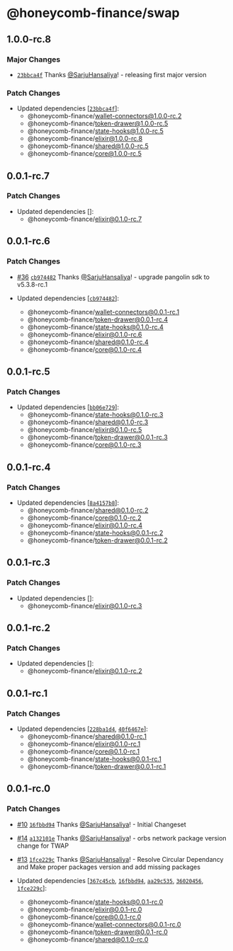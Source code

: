# @honeycomb-finance/swap

## 1.0.0-rc.8

### Major Changes

- [`23bbca4f`](https://github.com/Honeycomb-finance/components/commit/23bbca4fbf7ea40c39b5994cf3b5dc173bd17a9b) Thanks [@SarjuHansaliya](https://github.com/SarjuHansaliya)! - releasing first major version

### Patch Changes

- Updated dependencies [[`23bbca4f`](https://github.com/Honeycomb-finance/components/commit/23bbca4fbf7ea40c39b5994cf3b5dc173bd17a9b)]:
  - @honeycomb-finance/wallet-connectors@1.0.0-rc.2
  - @honeycomb-finance/token-drawer@1.0.0-rc.5
  - @honeycomb-finance/state-hooks@1.0.0-rc.5
  - @honeycomb-finance/elixir@1.0.0-rc.8
  - @honeycomb-finance/shared@1.0.0-rc.5
  - @honeycomb-finance/core@1.0.0-rc.5

## 0.0.1-rc.7

### Patch Changes

- Updated dependencies []:
  - @honeycomb-finance/elixir@0.1.0-rc.7

## 0.0.1-rc.6

### Patch Changes

- [#36](https://github.com/Honeycomb-finance/components/pull/36) [`cb974482`](https://github.com/Honeycomb-finance/components/commit/cb97448229bac26f09d4cd08ac4c1a2313e2027a) Thanks [@SarjuHansaliya](https://github.com/SarjuHansaliya)! - upgrade pangolin sdk to v5.3.8-rc.1

- Updated dependencies [[`cb974482`](https://github.com/Honeycomb-finance/components/commit/cb97448229bac26f09d4cd08ac4c1a2313e2027a)]:
  - @honeycomb-finance/wallet-connectors@0.0.1-rc.1
  - @honeycomb-finance/token-drawer@0.0.1-rc.4
  - @honeycomb-finance/state-hooks@0.1.0-rc.4
  - @honeycomb-finance/elixir@0.1.0-rc.6
  - @honeycomb-finance/shared@0.1.0-rc.4
  - @honeycomb-finance/core@0.1.0-rc.4

## 0.0.1-rc.5

### Patch Changes

- Updated dependencies [[`bb06e729`](https://github.com/Honeycomb-finance/components/commit/bb06e7292e9db77284e0dfdd145cde887834d860)]:
  - @honeycomb-finance/state-hooks@0.1.0-rc.3
  - @honeycomb-finance/shared@0.1.0-rc.3
  - @honeycomb-finance/elixir@0.1.0-rc.5
  - @honeycomb-finance/token-drawer@0.0.1-rc.3
  - @honeycomb-finance/core@0.1.0-rc.3

## 0.0.1-rc.4

### Patch Changes

- Updated dependencies [[`8a4157b8`](https://github.com/Honeycomb-finance/components/commit/8a4157b8e0ed22e8e74d90e0a9477c0f8ce5290e)]:
  - @honeycomb-finance/shared@0.1.0-rc.2
  - @honeycomb-finance/core@0.1.0-rc.2
  - @honeycomb-finance/elixir@0.1.0-rc.4
  - @honeycomb-finance/state-hooks@0.0.1-rc.2
  - @honeycomb-finance/token-drawer@0.0.1-rc.2

## 0.0.1-rc.3

### Patch Changes

- Updated dependencies []:
  - @honeycomb-finance/elixir@0.1.0-rc.3

## 0.0.1-rc.2

### Patch Changes

- Updated dependencies []:
  - @honeycomb-finance/elixir@0.1.0-rc.2

## 0.0.1-rc.1

### Patch Changes

- Updated dependencies [[`228ba1d4`](https://github.com/Honeycomb-finance/components/commit/228ba1d48da63f6c49c168987462f0f6374a44ed), [`40f6467e`](https://github.com/Honeycomb-finance/components/commit/40f6467ed70cb315c9380895d68fdfba535c48f5)]:
  - @honeycomb-finance/shared@0.1.0-rc.1
  - @honeycomb-finance/elixir@0.1.0-rc.1
  - @honeycomb-finance/core@0.1.0-rc.1
  - @honeycomb-finance/state-hooks@0.0.1-rc.1
  - @honeycomb-finance/token-drawer@0.0.1-rc.1

## 0.0.1-rc.0

### Patch Changes

- [#10](https://github.com/Honeycomb-finance/components/pull/10) [`16fbbd94`](https://github.com/Honeycomb-finance/components/commit/16fbbd9400ae33fda952054f2dd4ce9c78f2a43e) Thanks [@SarjuHansaliya](https://github.com/SarjuHansaliya)! - Initial Changeset

- [#14](https://github.com/Honeycomb-finance/components/pull/14) [`a132101e`](https://github.com/Honeycomb-finance/components/commit/a132101e451a729a9cdad4dd96b2cd2016f35242) Thanks [@SarjuHansaliya](https://github.com/SarjuHansaliya)! - orbs network package version change for TWAP

- [#13](https://github.com/Honeycomb-finance/components/pull/13) [`1fce229c`](https://github.com/Honeycomb-finance/components/commit/1fce229c0b79f780d1c75a452e191f2543db930f) Thanks [@SarjuHansaliya](https://github.com/SarjuHansaliya)! - Resolve Circular Dependancy and Make proper packages version and add missing packages

- Updated dependencies [[`367c45cb`](https://github.com/Honeycomb-finance/components/commit/367c45cb3e978d5f6d135bd824febf38af17284f), [`16fbbd94`](https://github.com/Honeycomb-finance/components/commit/16fbbd9400ae33fda952054f2dd4ce9c78f2a43e), [`aa29c535`](https://github.com/Honeycomb-finance/components/commit/aa29c53596c92853ec70f0d74d7b4c059edd0fbb), [`36020456`](https://github.com/Honeycomb-finance/components/commit/360204560cfa6704823cfea8bd85c606eb07279d), [`1fce229c`](https://github.com/Honeycomb-finance/components/commit/1fce229c0b79f780d1c75a452e191f2543db930f)]:
  - @honeycomb-finance/state-hooks@0.0.1-rc.0
  - @honeycomb-finance/elixir@0.0.1-rc.0
  - @honeycomb-finance/core@0.0.1-rc.0
  - @honeycomb-finance/wallet-connectors@0.0.1-rc.0
  - @honeycomb-finance/token-drawer@0.0.1-rc.0
  - @honeycomb-finance/shared@0.1.0-rc.0
